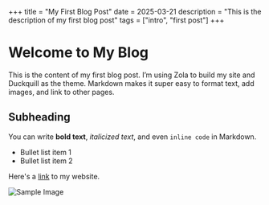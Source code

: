 +++
title = "My First Blog Post"
date = 2025-03-21
description = "This is the description of my first blog post"
tags = ["intro", "first post"]
+++

# Welcome to My Blog

This is the content of my first blog post. I’m using Zola to build my site and Duckquill as the theme. Markdown makes it super easy to format text, add images, and link to other pages.

## Subheading

You can write **bold text**, *italicized text*, and even `inline code` in Markdown.

- Bullet list item 1
- Bullet list item 2

Here's a [link](https://example.com) to my website.

![Sample Image](https://via.placeholder.com/150)
